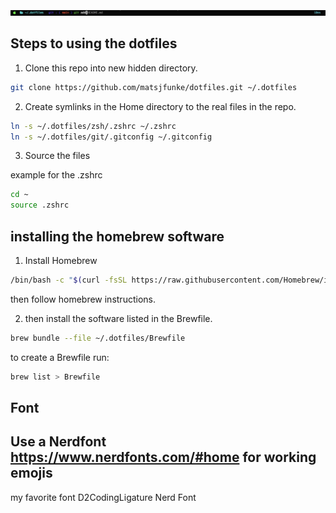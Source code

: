 ![prompt](img/prompt.png)

## Steps to using the dotfiles

1. Clone this repo into new hidden directory.
```zsh
git clone https://github.com/matsjfunke/dotfiles.git ~/.dotfiles
```


2. Create symlinks in the Home directory to the real files in the repo.
```zsh
ln -s ~/.dotfiles/zsh/.zshrc ~/.zshrc
ln -s ~/.dotfiles/git/.gitconfig ~/.gitconfig
```


3. Source the files

example for the .zshrc
```zsh
cd ~
source .zshrc
```


## installing the homebrew software
 
1. Install Homebrew
```zsh
/bin/bash -c "$(curl -fsSL https://raw.githubusercontent.com/Homebrew/install/HEAD/install.sh)"
```
then follow homebrew instructions.

2. then install the software listed in the Brewfile.
```zsh
brew bundle --file ~/.dotfiles/Brewfile
```

to create a Brewfile run:
```zsh
brew list > Brewfile
```

## Font

## Use a Nerdfont https://www.nerdfonts.com/#home for working emojis
my favorite font D2CodingLigature Nerd Font 

